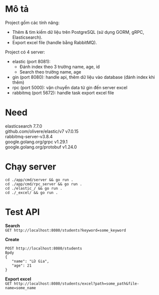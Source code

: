 # Mô tả
Project gồm các tính năng: 
- Thêm & tìm kiếm dữ liệu trên PostgreSQL (sử dụng GORM, gRPC, Elasticsearch). 
- Export excel file (handle bằng RabbitMQ).

Project có 4 server:
- elastic (port 8081): 
  + Đánh index theo 3 trường name, age, id
  + Search theo trường name, age
- gin (port 8080): handle api, thêm dữ liệu vào database (đánh index khi thêm)
- rpc (port 5000): vận chuyển data từ gin đến server excel
- rabbitmq (port 5672): handle task export excel file

# Need
elasticsearch 7.7.0 <br>
github.com/olivere/elastic/v7 v7.0.15 <br>
rabbitmq-server-v3.8.4 <br>
google.golang.org/grpc v1.29.1 <br>
google.golang.org/protobuf v1.24.0 <br>

# Chạy server
`cd ./app/cmd/server && go run .`
<br>
`cd ./app/cmd/rpc_server && go run .`
<br>
`cd ./elastic_/ && go run .`
<br>
`cd ./_excel/ && go run .`

# Test API
**Search** <br>
`GET http://localhost:8080/students?keyword=some_keyword`

**Create** <br>
```
POST http://localhost:8080/students
Bpdy
{
   "name": "Lữ Gia",
   "age": 21
}
```

**Export excel** <br>
`GET http://localhost:8080/students/excel?path=some_path&file-name=some_name`

